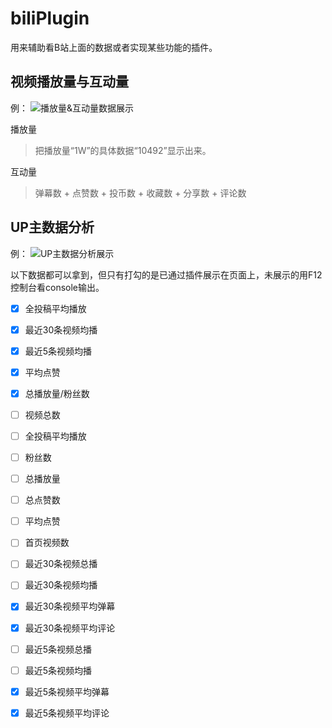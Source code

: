 biliPlugin
=
用来辅助看B站上面的数据或者实现某些功能的插件。

## 视频播放量与互动量
例：
![播放量&互动量数据展示](https://her-ero.github.io/biliPlugin/example/p01.png "视频播放量与互动量的显示示例图")

播放量
> 把播放量“1W”的具体数据“10492”显示出来。

互动量
> 弹幕数 + 点赞数 + 投币数 + 收藏数 + 分享数 + 评论数

## UP主数据分析
例：
![UP主数据分析展示](https://her-ero.github.io/biliPlugin/example/p02.png "UP主数据分析示例图")

以下数据都可以拿到，但只有打勾的是已通过插件展示在页面上，未展示的用F12控制台看console输出。

- [x] 全投稿平均播放
- [x] 最近30条视频均播
- [x] 最近5条视频均播
- [x] 平均点赞
- [x] 总播放量/粉丝数
  
- [ ] 视频总数
- [ ] 全投稿平均播放
- [ ] 粉丝数
- [ ] 总播放量
- [ ] 总点赞数
- [ ] 平均点赞
  
- [ ] 首页视频数
- [ ] 最近30条视频总播
- [ ] 最近30条视频均播
- [x] 最近30条视频平均弹幕
- [x] 最近30条视频平均评论

- [ ] 最近5条视频总播
- [ ] 最近5条视频均播
- [x] 最近5条视频平均弹幕
- [x] 最近5条视频平均评论
